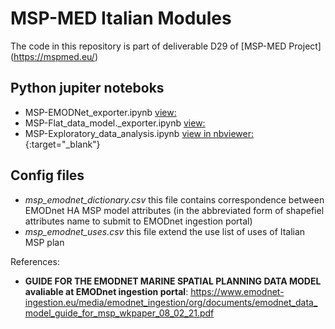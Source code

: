 
# MSP-MED Italian Modules



The code in this repository is part of deliverable D29 of [MSP-MED Project] (https://mspmed.eu/) 

## Python jupiter noteboks

- MSP-EMODNet_exporter.ipynb [view:](https://ghitub.com/CNR-ISMAR/MSP-MED-Italian-Modules/blob/main/MSP-EMODNet_exporter.ipynb)
- MSP-Flat_data_model._exporter.ipynb [view:](https://ghitub.com/CNR-ISMAR/MSP-MED-Italian-Modules/blob/main/MSP-Flat_data_model._exporter.ipynb)
- MSP-Exploratory_data_analysis.ipynb [view in nbviewer:](https://nbviewer.org/github/CNR-ISMAR/MSP-MED-Italian-Modules/blob/main/MSP-Exploratory_data_analysis.ipynb){:target="_blank"}

## Config files

- *msp_emodnet_dictionary.csv* this file contains correspondence between EMODnet HA MSP model attributes (in the abbreviated form of shapefiel attributes name to submit to EMODnet ingestion portal) 
- *msp_emodnet_uses.csv* this file extend the use list of uses of Italian MSP plan

References:
- **GUIDE FOR THE EMODNET MARINE SPATIAL PLANNING DATA MODEL avaliable at EMODnet ingestion portal**: https://www.emodnet-ingestion.eu/media/emodnet_ingestion/org/documents/emodnet_data_model_guide_for_msp_wkpaper_08_02_21.pdf
